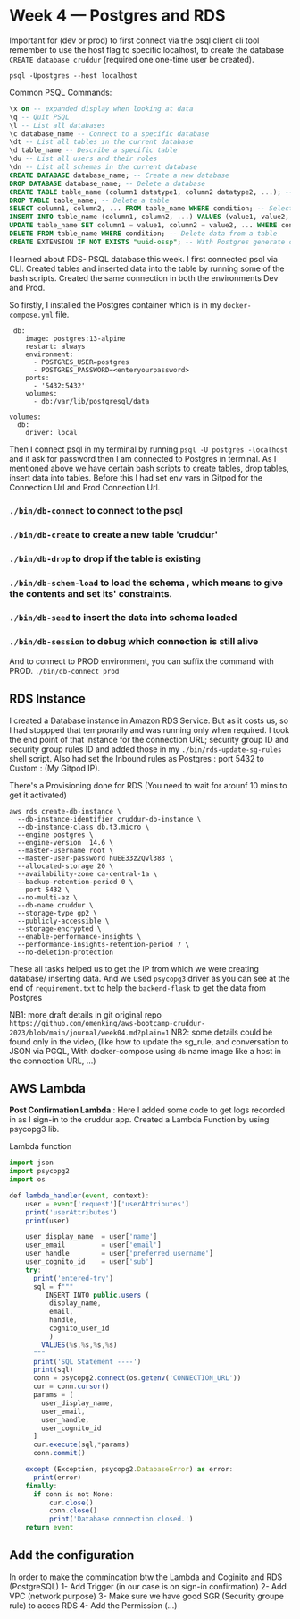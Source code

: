 # Week 4 — Postgres and RDS

Important for (dev or prod) to first connect via the psql client cli tool remember to use the host flag to specific localhost, to create the database `CREATE database cruddur` (required one one-time user be created).

```
psql -Upostgres --host localhost
```

Common PSQL Commands:
```sql
\x on -- expanded display when looking at data
\q -- Quit PSQL
\l -- List all databases
\c database_name -- Connect to a specific database
\dt -- List all tables in the current database
\d table_name -- Describe a specific table
\du -- List all users and their roles
\dn -- List all schemas in the current database
CREATE DATABASE database_name; -- Create a new database
DROP DATABASE database_name; -- Delete a database
CREATE TABLE table_name (column1 datatype1, column2 datatype2, ...); -- Create a new table
DROP TABLE table_name; -- Delete a table
SELECT column1, column2, ... FROM table_name WHERE condition; -- Select data from a table
INSERT INTO table_name (column1, column2, ...) VALUES (value1, value2, ...); -- Insert data into a table
UPDATE table_name SET column1 = value1, column2 = value2, ... WHERE condition; -- Update data in a table
DELETE FROM table_name WHERE condition; -- Delete data from a table
CREATE EXTENSION IF NOT EXISTS "uuid-ossp"; -- With Postgres generate out UUIDs 
```

I learned about RDS- PSQL database this week. I first connected psql via CLI. Created tables and inserted data into the table by running some of the bash scripts. Created the same connection in both the environments Dev and Prod.

So firstly, I installed the Postgres container which is in my `docker-compose.yml` file.

```
 db:
    image: postgres:13-alpine
    restart: always
    environment:
      - POSTGRES_USER=postgres
      - POSTGRES_PASSWORD=<enteryourpassword>
    ports:
      - '5432:5432'
    volumes: 
      - db:/var/lib/postgresql/data

volumes:
  db:
    driver: local
```

Then I connect psql in my terminal by running `psql -U postgres -localhost` and it ask for password then I am connected to Postgres in terminal.
As I mentioned above we have certain bash scripts to create tables, drop tables, insert data into tables. Before this I had set env vars in Gitpod for the Connection Url and Prod Connection Url.
### `./bin/db-connect` to connect to the psql 
### `./bin/db-create` to create a new table 'cruddur'
### `./bin/db-drop` to drop if the table is existing
### `./bin/db-schem-load` to load the schema , which means to give the contents and set its' constraints.
### `./bin/db-seed` to insert the data into schema loaded
### `./bin/db-session` to debug which connection is still alive
And to connect to PROD environment, you can suffix the command with PROD. `./bin/db-connect prod`


## RDS Instance
I created a Database instance in Amazon RDS Service. But as it costs us, so I had stoppped that temprorarily and was running only when required. I took the end point of that instance for the connection URL; security group ID and security group rules ID and added those in my `./bin/rds-update-sg-rules` shell script. Also had set the Inbound rules as Postgres : port 5432 to Custom : (My Gitpod IP).

There's a Provisioning done for RDS (You need to wait for arounf 10 mins to get it activated)
```
aws rds create-db-instance \
  --db-instance-identifier cruddur-db-instance \
  --db-instance-class db.t3.micro \
  --engine postgres \
  --engine-version  14.6 \
  --master-username root \
  --master-user-password huEE33z2Qvl383 \
  --allocated-storage 20 \
  --availability-zone ca-central-1a \
  --backup-retention-period 0 \
  --port 5432 \
  --no-multi-az \
  --db-name cruddur \
  --storage-type gp2 \
  --publicly-accessible \
  --storage-encrypted \
  --enable-performance-insights \
  --performance-insights-retention-period 7 \
  --no-deletion-protection
```

These all tasks helped us to get the IP from which we were creating database/ inserting data. And we used `psycopg3` driver as you can see at the end of `requirement.txt` to help the `backend-flask` to get the data from Postgres  

NB1: more draft details in git original repo `https://github.com/omenking/aws-bootcamp-cruddur-2023/blob/main/journal/week04.md?plain=1`
NB2: some details could be found only in the video, (like how to update the sg_rule, and conversation to JSON via PGQL, With docker-compose using `db` name image like a host in the connection URL, ...)


## AWS Lambda
**Post Confirmation Lambda** : Here I added some code to get logs recorded in as I sign-in to the cruddur app. Created a Lambda Function by using psycopg3 lib.

Lambda function
```js
import json
import psycopg2
import os

def lambda_handler(event, context):
    user = event['request']['userAttributes']
    print('userAttributes')
    print(user)

    user_display_name  = user['name']
    user_email         = user['email']
    user_handle        = user['preferred_username']
    user_cognito_id    = user['sub']
    try:
      print('entered-try')
      sql = f"""
         INSERT INTO public.users (
          display_name, 
          email,
          handle, 
          cognito_user_id
          ) 
        VALUES(%s,%s,%s,%s)
      """
      print('SQL Statement ----')
      print(sql)
      conn = psycopg2.connect(os.getenv('CONNECTION_URL'))
      cur = conn.cursor()
      params = [
        user_display_name,
        user_email,
        user_handle,
        user_cognito_id
      ]
      cur.execute(sql,*params)
      conn.commit() 

    except (Exception, psycopg2.DatabaseError) as error:
      print(error)
    finally:
      if conn is not None:
          cur.close()
          conn.close()
          print('Database connection closed.')
    return event
```

## Add the configuration
In order to make the commincation btw the Lambda and Coginito and RDS (PostgreSQL)
1- Add Trigger (in our case is on sign-in confirmation)
2- Add VPC (network purpose)
3- Make sure we have good SGR (Security groupe rule) to acces RDS
4- Add the Permission (...)
